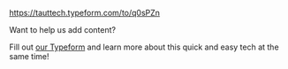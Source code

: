https://tauttech.typeform.com/to/q0sPZn

Want to help us add content?

Fill out [our Typeform](https://tauttech.typeform.com/to/q0sPZn) and learn more about this quick and easy tech at the same time!

